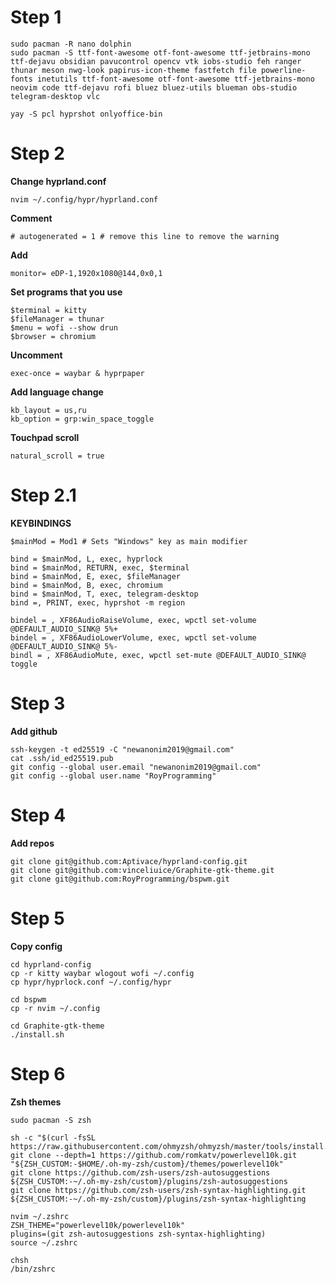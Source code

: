 # Step 1
```
sudo pacman -R nano dolphin
sudo pacman -S ttf-font-awesome otf-font-awesome ttf-jetbrains-mono ttf-dejavu obsidian pavucontrol opencv vtk iobs-studio feh ranger thunar meson nwg-look papirus-icon-theme fastfetch file powerline-fonts inetutils ttf-font-awesome otf-font-awesome ttf-jetbrains-mono neovim code ttf-dejavu rofi bluez bluez-utils blueman obs-studio telegram-desktop vlc

yay -S pcl hyprshot onlyoffice-bin

```

# Step 2

**Change hyprland.conf**

`nvim ~/.config/hypr/hyprland.conf`

**Comment**

`# autogenerated = 1 # remove this line to remove the warning`

**Add**

`monitor= eDP-1,1920x1080@144,0x0,1`

**Set programs that you use**
```
$terminal = kitty
$fileManager = thunar
$menu = wofi --show drun
$browser = chromium
```

**Uncomment**

`exec-once = waybar & hyprpaper`

**Add language change**
```
kb_layout = us,ru
kb_option = grp:win_space_toggle
```

**Touchpad scroll**

`natural_scroll = true`

# Step 2.1

**KEYBINDINGS**

```
$mainMod = Mod1 # Sets "Windows" key as main modifier

bind = $mainMod, L, exec, hyprlock
bind = $mainMod, RETURN, exec, $terminal
bind = $mainMod, E, exec, $fileManager
bind = $mainMod, B, exec, chromium
bind = $mainMod, T, exec, telegram-desktop
bind =, PRINT, exec, hyprshot -m region

bindel = , XF86AudioRaiseVolume, exec, wpctl set-volume @DEFAULT_AUDIO_SINK@ 5%+
bindel = , XF86AudioLowerVolume, exec, wpctl set-volume @DEFAULT_AUDIO_SINK@ 5%-
bindl = , XF86AudioMute, exec, wpctl set-mute @DEFAULT_AUDIO_SINK@ toggle
```

# Step 3

**Add github**

```
ssh-keygen -t ed25519 -C "newanonim2019@gmail.com"
cat .ssh/id_ed25519.pub
git config --global user.email "newanonim2019@gmail.com"
git config --global user.name "RoyProgramming"
```

# Step 4

**Add repos**

```
git clone git@github.com:Aptivace/hyprland-config.git
git clone git@github.com:vinceliuice/Graphite-gtk-theme.git
git clone git@github.com:RoyProgramming/bspwm.git
```

# Step 5

**Copy config**

```
cd hyprland-config
cp -r kitty waybar wlogout wofi ~/.config
cp hypr/hyprlock.conf ~/.config/hypr

cd bspwm
cp -r nvim ~/.config

cd Graphite-gtk-theme
./install.sh
```

# Step 6

**Zsh themes**

```
sudo pacman -S zsh

sh -c "$(curl -fsSL https://raw.githubusercontent.com/ohmyzsh/ohmyzsh/master/tools/install.sh)"
git clone --depth=1 https://github.com/romkatv/powerlevel10k.git "${ZSH_CUSTOM:-$HOME/.oh-my-zsh/custom}/themes/powerlevel10k"
git clone https://github.com/zsh-users/zsh-autosuggestions ${ZSH_CUSTOM:-~/.oh-my-zsh/custom}/plugins/zsh-autosuggestions
git clone https://github.com/zsh-users/zsh-syntax-highlighting.git ${ZSH_CUSTOM:-~/.oh-my-zsh/custom}/plugins/zsh-syntax-highlighting

nvim ~/.zshrc
ZSH_THEME="powerlevel10k/powerlevel10k"
plugins=(git zsh-autosuggestions zsh-syntax-highlighting)
source ~/.zshrc

chsh
/bin/zshrc
```







